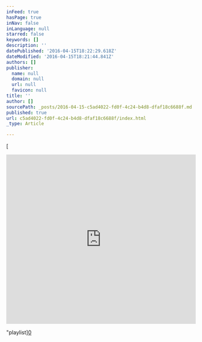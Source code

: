 ```yaml
---
inFeed: true
hasPage: true
inNav: false
inLanguage: null
starred: false
keywords: []
description: ''
datePublished: '2016-04-15T18:22:29.618Z'
dateModified: '2016-04-15T18:21:44.841Z'
authors: []
publisher:
  name: null
  domain: null
  url: null
  favicon: null
title: ''
author: []
sourcePath: _posts/2016-04-15-c5ad4022-fd0f-4c24-b4d8-dfaf18c6688f.md
published: true
url: c5ad4022-fd0f-4c24-b4d8-dfaf18c6688f/index.html
_type: Article

---
```

[

<iframe width="100%" height="450" scrolling="no" frameborder="no" src="https://w.soundcloud.com/player/?url=https%3A//api.soundcloud.com/playlists/142147671&amp;auto_play=false&amp;hide_related=false&amp;show_comments=true&amp;show_user=true&amp;show_reposts=false&amp;visual=true" style=""></iframe>

"playlist][0]

[0]: href